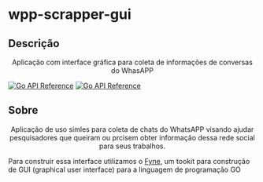 # wpp-scrapper-gui

## Descrição
<p align="center">Aplicação com interface gráfica para coleta de informações de conversas do WhasAPP</p>

<a href="#" title="license" rel="nofollow"><img src="https://img.shields.io/apm/l/readme" alt="Go API Reference"></a>
<a href="https://pkg.go.dev/fyne.io/fyne/v2?tab=doc" title="Go API Reference" rel="nofollow"><img src="https://img.shields.io/badge/go-documentation-blue.svg?style=flat" alt="Go API Reference"></a>


## Sobre
<p align="center">Aplicação de uso simles para coleta de chats do WhatsAPP visando ajudar pesquisadores que queiram ou prcisem obter informação dessa rede social para seus trabalhos.

Para construir essa interface utilizamos o [Fyne](https://fyne.io), um tookit para construção de GUI (graphical user interface) para a linguagem de programação GO</p>
